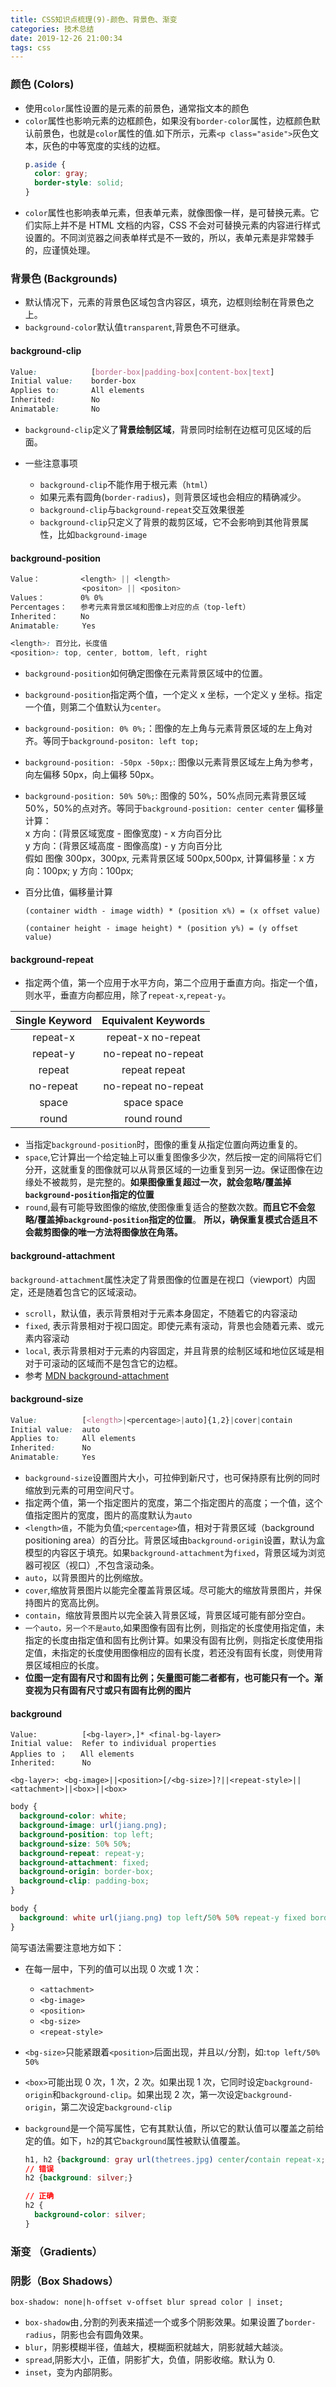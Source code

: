 ```yaml
---
title: CSS知识点梳理(9)-颜色、背景色、渐变
categories: 技术总结
date: 2019-12-26 21:00:34
tags: css
---
```


### 颜色 (Colors)

- 使用`color`属性设置的是元素的前景色，通常指文本的颜色
- `color`属性也影响元素的边框颜色，如果没有`border-color`属性，边框颜色默认前景色，也就是`color`属性的值.如下所示，元素`<p class="aside">`灰色文本，灰色的中等宽度的实线的边框。
  ```CSS
  p.aside {
    color: gray;
    border-style: solid;
  }
  ```
- `color`属性也影响表单元素，但表单元素，就像图像一样，是可替换元素。它们实际上并不是 HTML 文档的内容，CSS 不会对可替换元素的内容进行样式设置的。不同浏览器之间表单样式是不一致的，所以，表单元素是非常棘手的，应谨慎处理。

### 背景色 (Backgrounds)

- 默认情况下，元素的背景色区域包含内容区，填充，边框则绘制在背景色之上。
- `background-color`默认值`transparent`,背景色不可继承。

#### background-clip

```CSS
Value:            [border-box|padding-box|content-box|text]
Initial value:    border-box
Applies to:       All elements
Inherited:        No
Animatable:       No
```

- `background-clip`定义了**背景绘制区域**，背景同时绘制在边框可见区域的后面。
- 一些注意事项

  - `background-clip`不能作用于根元素（`html`）
  - 如果元素有圆角(`border-radius`)，则背景区域也会相应的精确减少。
  - `background-clip`与`background-repeat`交互效果很差
  - `background-clip`只定义了背景的裁剪区域，它不会影响到其他背景属性，比如`background-image`

#### background-position

```CSS
Value：         <length> || <length>
                <positon> || <positon>
Values：        0% 0%
Percentages：   参考元素背景区域和图像上对应的点（top-left）
Inherited：     No
Animatable:     Yes

<length>: 百分比，长度值
<position>: top, center, bottom, left, right
```

- `background-position`如何确定图像在元素背景区域中的位置。
- `background-position`指定两个值，一个定义 x 坐标，一个定义 y 坐标。指定一个值，则第二个值默认为`center`。
- `background-position: 0% 0%;`：图像的左上角与元素背景区域的左上角对齐。等同于`background-positon: left top;`
- `background-position: -50px -50px;`: 图像以元素背景区域左上角为参考，向左偏移 50px，向上偏移 50px。
- `background-position: 50% 50%;`: 图像的 50%，50%点同元素背景区域 50%，50%的点对齐。等同于`background-position: center center`
  偏移量计算：  
  x 方向：(背景区域宽度 - 图像宽度) - x 方向百分比  
  y 方向：(背景区域高度 - 图像高度) - y 方向百分比  
  假如 图像 300px，300px, 元素背景区域 500px,500px, 计算偏移量：x 方向：100px; y 方向：100px;
- 百分比值，偏移量计算

  ```
  (container width - image width) * (position x%) = (x offset value)

  (container height - image height) * (position y%) = (y offset value)
  ```

#### background-repeat

- 指定两个值，第一个应用于水平方向，第二个应用于垂直方向。指定一个值，则水平，垂直方向都应用，除了`repeat-x`,`repeat-y`。

| Single Keyword | Equivalent Keywords |
| :------------: | :-----------------: |
|    repeat-x    | repeat-x no-repeat  |
|    repeat-y    | no-repeat no-repeat |
|     repeat     |    repeat repeat    |
|   no-repeat    | no-repeat no-repeat |
|     space      |     space space     |
|     round      |     round round     |

- 当指定`background-position`时，图像的重复从指定位置向两边重复的。
- `space`,它计算出一个给定轴上可以重复图像多少次，然后按一定的间隔将它们分开，这就重复的图像就可以从背景区域的一边重复到另一边。保证图像在边缘处不被裁剪，是完整的。**如果图像重复超过一次，就会忽略/覆盖掉`background-position`指定的位置**
- `round`,最有可能导致图像的缩放,使图像重复适合的整数次数。**而且它不会忽略/覆盖掉`background-position`指定的位置**。 **所以，确保重复模式合适且不会裁剪图像的唯一方法将图像放在角落。**

#### background-attachment

`background-attachment`属性决定了背景图像的位置是在视口（viewport）内固定，还是随着包含它的区域滚动。

- `scroll`，默认值，表示背景相对于元素本身固定，不随着它的内容滚动
- `fixed`, 表示背景相对于视口固定。即使元素有滚动，背景也会随着元素、或元素内容滚动
- `local`, 表示背景相对于元素的内容固定，并且背景的绘制区域和地位区域是相对于可滚动的区域而不是包含它的边框。
- 参考 [MDN background-attachment](https://developer.mozilla.org/zh-CN/docs/Web/CSS/background-attachment)

#### background-size

```CSS
Value:          [<length>|<percentage>|auto]{1,2}|cover|contain
Initial value:  auto
Applies to:     All elements
Inherited:      No
Animatable:     Yes
```

- `background-size`设置图片大小，可拉伸到新尺寸，也可保持原有比例的同时缩放到元素的可用空间尺寸。
- 指定两个值，第一个指定图片的宽度，第二个指定图片的高度；一个值，这个值指定图片的宽度，图片的高度默认为`auto`
- `<length>值`，不能为负值;`<percentage>`值，相对于背景区域（background positioning area）的百分比。背景区域由`background-origin`设置，默认为盒模型的内容区于填充。如果`background-attachment`为`fixed`，背景区域为浏览器可视区（视口）,不包含滚动条。
- `auto`，以背景图片的比例缩放。
- `cover`,缩放背景图片以能完全覆盖背景区域。尽可能大的缩放背景图片，并保持图片的宽高比例。
- `contain`，缩放背景图片以完全装入背景区域，背景区域可能有部分空白。
- `一个auto，另一个不是auto`,如果图像有固有比例，则指定的长度使用指定值，未指定的长度由指定值和固有比例计算。如果没有固有比例，则指定长度使用指定值，未指定的长度使用图像相应的固有长度，若还没有固有长度，则使用背景区域相应的长度。
- **位图一定有固有尺寸和固有比例；矢量图可能二者都有，也可能只有一个。渐变视为只有固有尺寸或只有固有比例的图片**

#### background

```
Value:          [<bg-layer>,]* <final-bg-layer>
Initial value:  Refer to individual properties
Applies to ；   All elements
Inherited:      No

<bg-layer>: <bg-image>||<position>[/<bg-size>]?||<repeat-style>||<attachment>||<box>||<box>
```

```CSS
body {
  background-color: white;
  background-image: url(jiang.png);
  background-position: top left;
  background-size: 50% 50%;
  background-repeat: repeat-y;
  background-attachment: fixed;
  background-origin: border-box;
  background-clip: padding-box;
}

body {
  background: white url(jiang.png) top left/50% 50% repeat-y fixed border-box padding-box;
}
```

简写语法需要注意地方如下：

- 在每一层中，下列的值可以出现 0 次或 1 次：
  - `<attachment>`
  - `<bg-image>`
  - `<position>`
  - `<bg-size>`
  - `<repeat-style>`
- `<bg-size>`只能紧跟着`<position>`后面出现，并且以`/`分割，如:`top left/50% 50%`
- `<box>`可能出现 0 次，1 次，2 次。如果出现 1 次，它同时设定`background-origin`和`background-clip`。如果出现 2 次，第一次设定`background-origin`，第二次设定`background-clip`
- `background`是一个简写属性，它有其默认值，所以它的默认值可以覆盖之前给定的值。如下，`h2`的其它`background`属性被默认值覆盖。

  ```CSS
  h1, h2 {background: gray url(thetrees.jpg) center/contain repeat-x;}
  // 错误
  h2 {background: silver;}

  // 正确
  h2 {
    background-color: silver;
  }
  ```

### 渐变 （Gradients）

### 阴影（Box Shadows）

```
box-shadow: none|h-offset v-offset blur spread color | inset;
```

- `box-shadow`由`,`分割的列表来描述一个或多个阴影效果。如果设置了`border-radius`，阴影也会有圆角效果。
- `blur`，阴影模糊半径，值越大，模糊面积就越大，阴影就越大越淡。
- `spread`,阴影大小，正值，阴影扩大，负值，阴影收缩。默认为 0.
- `inset`，变为内部阴影。
